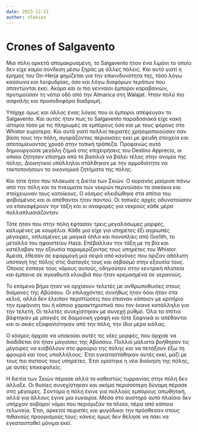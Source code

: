 ```yaml
---
date: 2023-12-21
author: sfakias
---
```

# Crones of Salgavento

Μια πόλη αρκετά απομακρυσμένη, το Salgavento ήταν ένα λιμάνι το οποίο δεν είχε
καμία σύνδεση μέσω ξηράς με άλλες πόλεις. Και αυτό γιατί η έρημος του On-Herja
φημίζεται για την επικινδυνότητα της, τόσο λόγω καύσωνα και λειψυδρίας, όσο
και λόγω διαφόρων τεράτων που απαντώνται εκεί. Ακόμα και οι πιο γενναίοι
έμποροι καραβανιών, προτιμούσαν τη νότια οδό από την Almarica στη Walajat.
Ήταν πολύ πιο ασφαλής και προσοδοφόρα διαδρομή.



Υπήρχε όμως και άλλος ένας λόγος που οι έμποροι απέφευγαν το Salgavento. Και
αυτός ήταν πως το Salgavento παραδοσιακά είχε κακή ιστορία τόσο με τις
πληρωμές σε εμπόρους όσο και με τους φόρους στο Whistor ευρύτερα. Και αυτό
γιατί πολλοί πειρατές χρησιμοποιούσαν σαν βάση τους την πόλη, αγοράζοντας
περιουσίες εκεί με ψευδή στοιχεία και αποταμίευοντας χρυσό στην τοπική
τράπεζα. Προφανώς αυτό δημιουργούσε μεγάλη ζημιά στις επιχειρήσεις του Destino
Apprecio, οι οποίοι ζήτησαν επίσημα από το βασιλιά να βάλει τέλος στην ανομία
της πόλης. Διοικητικοί υπάλληλοι στάλθηκαν με την αρμοδιότητα να τακτοποιήσουν
τα οικονομικά ζητήματα της πόλης.



Και τότε ήταν που πλάκωσε η Διετία των Σκιών. Ο ουρανός μαύρισε πάνω από την
πόλη και τα πνεύματα των νεκρών περνούσαν τα σοκάκια και στοίχειωναν τους
κατοίκους. Ο κόσμος κλειδώθηκε στα σπίτια του φοβισμένος και οι απέθαντοι ήταν
παντού. Οι τοπικές αρχές αδυνατούσαν να επαναφέρουν την τάξη και οι αναφορές
για νεκρούς κάθε μέρα πολλαπλασιάζονταν.



Τότε ήταν που στην πόλη έφτασαν τρεις μεγαλόσωμες μορφές, καλυμένες με
κουρέλια. Κάθε μια είχε για υπηρέτες έξι αγριωπές μέγαιρες, οπλισμένες με
μαγικά όπλα και πανοπλίες από Gorlith, το μέταλλο του ηφαιστείου Haza.
Επέβαλλαν την τάξη με τη βία και κατέλαβαν την εξουσία παραμερίζοντας τους
υπηρέτες του Whistor. Άμεσα, έθεσαν σε εφαρμογή μια σειρά από κανόνες που
όριζαν απόλυτη υποταγή της πόλης στις διαταγές τους και σεβασμό στην εξουσία
τους. Όποιος έσπαγε τους νόμους αυτούς, οδηγούταν στην κεντρική πλατεία και
έμπαινε σε αγκαθωτά κλουβιά που ήταν κρεμασμένα σε γερανούς.



Το επόμενο βήμα ήταν να αρχίσουν τελετές με ανθρωποθυσίες στους δαίμονες της
Αβύσσου. Οι επιλαχόντες συνήθως ήταν όσοι ήταν στα κελιά, αλλά δεν έλειπαν
περιπτώσεις που έπιαναν κάποιον με κριτήριο την εμφάνιση του ή κάποιο
χαρακτηριστικό που τον έκανε κατάλληλο για την τελετή. Οι τελετές συνεχίστηκαν
με συνεχή ρυθμό. Όλα τα σπίτια βάφτηκαν με μπογιές σε δαιμονική γραφή και τότε
ξαφνικά οι απέθαντοι και οι σκιές εξαφανίστηκαν από την πόλη, την ίδια μέρα
κιόλας.



Ο κόσμος άρχισε να υπακούει αυτές τις νέες μορφές, που άρχισε να διαδίδεται
ότι ήταν μάγισσες της Αβύσσου. Πολλοί μάλιστα βοήθησαν τις μέγαιρες να
εισβάλουν στο φρούριο της πόλης και να πετάξουν έξω τη φρουρά και τους
υπαλλήλους. Έτσι εγκαταστάθηκαν αυτές εκεί, μαζί με τους πιο πιστούς τους
υπηρέτες. Έτσι ορίστηκε η νέα διοίκηση της πόλης, με αυτές επικεφαλείς.



Η διετία των Σκιών πέρασε αλλά το καθεστώς τυρρανίας στην πόλη δεν άλλαξε. Οι
θυσίες συνεχίστηκαν και ακόμα περισσότερη δύναμη πέρασε στις μέγαιρες. Σύντομα
η πόλη έγινε για πολλούς εμπόρους απωθητική, αλλά για άλλους έγινε μια
ευκαιρία. Μέσα στο αυστηρό αυτό πλαίσιο δεν υπήρχαν σοβαροί νόμοι που
περιόριζαν τα πλοία, πέρα από κάποια τελωνεία. Έτσι, αρκετοί πειρατές και
φυγόδικοι την πρόσθεσαν στους πιθανούς προορισμούς τους: κάνεις όμως δεν
θέλησε να πάει να εγκατασταθεί μόνιμα εκεί.





